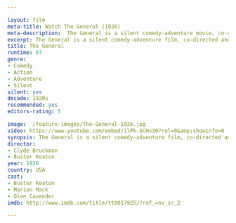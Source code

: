 ```yaml
---

layout: film
meta-title: Watch The General (1926) 
meta-description:  The General is a silent comedy-adventure movie, co-directed and starring Buster Keaton. It is one of Keaton’s classics and most admired films, made in the late days of the silent era.
excerpt: The General is a silent comedy-adventure film, co-directed and starring Buster Keaton. It is one of Keaton’s classics and most admired films, made in the late days of the silent era. Union spies steal an engineman’s locomotive and he pursues it all by himself, right through enemy lines.
title: The General
runtime: 67
genre:  
- Comedy
- Action
- Adventure
- Silent
silent: yes
decade: 1920s
recommended: yes
editors-rating: 5

image:  /feature-images/The-General-1926.jpg
video: https://www.youtube.com/embed/ilPk-SCHv30?rel=0&amp;showinfo=0
synopsis: The General is a silent comedy-adventure film, co-directed and starring Buster Keaton. It is one of Keaton’s classics and most admired films, made in the late days of the silent era. Union spies steal an engineman’s locomotive and he pursues it all by himself, right through enemy lines.
director: 
- Clyde Bruckman
- Buster Keaton
year: 1926
country: USA
cast: 
- Buster Keaton
- Marion Mack
- Glen Cavender
imdb: http://www.imdb.com/title/tt0017925/?ref_=nv_sr_2

---
```

